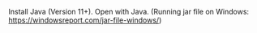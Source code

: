 Install Java (Version 11+).
Open with Java. (Running jar file on Windows: https://windowsreport.com/jar-file-windows/)
